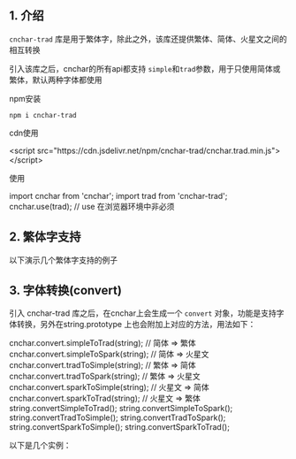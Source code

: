 ## 1. 介绍

`cnchar-trad` 库是用于繁体字，除此之外，该库还提供繁体、简体、火星文之间的相互转换

引入该库之后，cnchar的所有api都支持 `simple`和`trad`参数，用于只使用简体或繁体，默认两种字体都使用

npm安装

```
npm i cnchar-trad
```

cdn使用

<div>
  <highlight-code lang='html'>
&lt;script src="https://cdn.jsdelivr.net/npm/cnchar-trad/cnchar.trad.min.js">&lt;/script>
  </highlight-code>
</div>

使用

<div>
  <highlight-code lang='javascript'>
import cnchar from 'cnchar';
import trad from 'cnchar-trad';
cnchar.use(trad); // use 在浏览器环境中非必须
  </highlight-code>
</div>

## 2. 繁体字支持

以下演示几个繁体字支持的例子

<codebox id='trad'></codebox>

## 3. 字体转换(convert)

引入 cnchar-trad 库之后，在cnchar上会生成一个 `convert` 对象，功能是支持字体转换，另外在string.prototype 上也会附加上对应的方法，用法如下：

<div>
  <highlight-code lang='javascript'>
cnchar.convert.simpleToTrad(string); // 简体 => 繁体
cnchar.convert.simpleToSpark(string); // 简体 => 火星文
cnchar.convert.tradToSimple(string); // 繁体 => 简体
cnchar.convert.tradToSpark(string); // 繁体 => 火星文
cnchar.convert.sparkToSimple(string); // 火星文 => 简体
cnchar.convert.sparkToTrad(string); // 火星文 => 繁体
string.convertSimpleToTrad();
string.convertSimpleToSpark();
string.convertTradToSimple();
string.convertTradToSpark();
string.convertSparkToSimple();
string.convertSparkToTrad();
  </highlight-code>
</div>

以下是几个实例：

<codebox id='convert'></codebox>
